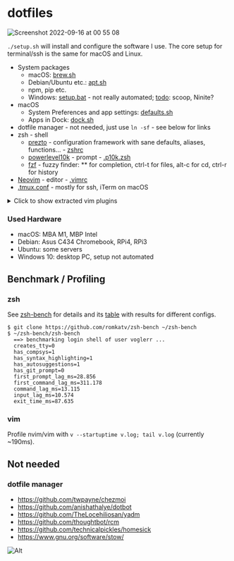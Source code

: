 # dotfiles

![Screenshot 2022-09-16 at 00 55 08](https://user-images.githubusercontent.com/493741/190522650-8db76278-8e36-445d-9ba3-4fc699a14683.png)

`./setup.sh` will install and configure the software I use. The core setup for terminal/ssh is the same for macOS and Linux.

- System packages
  - macOS: [brew.sh](https://github.com/vogler/dotfiles/blob/master/install/macos/brew.sh)
  - Debian/Ubuntu etc.: [apt.sh](https://github.com/vogler/dotfiles/blob/master/install/apt.sh)
  - npm, pip etc.
  - Windows: [setup.bat](https://github.com/vogler/dotfiles/blob/master/setup.bat) - not really automated; [todo](https://www.slant.co/topics/1843/~windows-package-managers): scoop, Ninite?
- macOS
  - System Preferences and app settings: [defaults.sh](https://github.com/vogler/dotfiles/blob/master/install/macos/defaults.sh)
  - Apps in Dock: [dock.sh](https://github.com/vogler/dotfiles/blob/master/install/macos/dock.sh)
- dotfile manager - not needed, just use `ln -sf` - see below for links
- zsh - shell
  - [prezto](https://github.com/sorin-ionescu/prezto) - configuration framework with sane defaults, aliases, functions... - [zshrc](https://github.com/vogler/prezto/blob/master/runcoms/zshrc)
  - [powerlevel10k](https://github.com/romkatv/powerlevel10k) - prompt - [.p10k.zsh](https://github.com/vogler/dotfiles/blob/master/.p10k.zsh)
  - [fzf](https://github.com/junegunn/fzf) - fuzzy finder: ** for completion, ctrl-t for files, alt-c for cd, ctrl-r for history
- [Neovim](https://neovim.io/) - editor - [.vimrc](https://github.com/vogler/dotfiles/blob/master/.vimrc)
- [.tmux.conf](https://github.com/vogler/dotfiles/blob/master/.tmux.conf) - mostly for ssh, iTerm on macOS

<details>
  <summary>Click to show extracted vim plugins</summary>

  - https://github.com/tpope/vim-sensible - Defaults everyone can agree on
  - https://github.com/tpope/vim-fugitive - provides :G (:Git), :GMove, :GBrowse etc.
  - https://github.com/tpope/vim-rhubarb - GitHub extension for fugitive.vim: :GBrowse, omni-complete issues etc. in commit messages
  - https://github.com/tpope/vim-endwise - end certain structures (if, do, etc.) automatically
  - https://github.com/tpope/vim-surround - add/change/delete surrounding parentheses, brackets, quotes, XML tags
  - https://github.com/tpope/vim-repeat - make . also repeat plugin maps instead of just native commands
  - https://github.com/tpope/vim-eunuch - UNIX shell commands :Delete, :Move, :SudoWrite etc.
  - https://github.com/tpope/vim-unimpaired - Pairs of handy bracket mappings
  - https://github.com/tpope/vim-rsi - Readline key bindings in insert mode
  - https://github.com/tpope/vim-obsession - cont. updated session files; :Obsess starts recording, load with -S or :source
  - https://github.com/tpope/vim-vinegar - file browser enhancements (- opens netrw), - goes up one directory but keeps file focused (enter to go back)
  - https://github.com/tpope/vim-speeddating - increment (C-A) / decrement (C-X) for date/time formats
  - https://github.com/tpope/vim-jdaddy - JSON text objects (aj, ij) and pretty printing (gqaj)
  - https://github.com/tpope/vim-dispatch - Asynchronous build and test dispatcher :Make
  - https://github.com/tpope/vim-dadbod - interface for many databases :DB postgresql:///foobar, :DB sqlite:myfile.sqlite3 select count(*) from widgets
  - https://github.com/tomtom/tcomment_vim
  - https://github.com/scrooloose/nerdtree
  - https://github.com/Xuyuanp/nerdtree-git-plugin
  - https://github.com/majutsushi/tagbar - sidebar with outline viewer / ctags of current file
  - https://github.com/kien/ctrlp.vim - Fuzzy file, buffer, mru, tag, etc finder
  - https://github.com/mileszs/ack.vim - ag search results in quickfix window
  - https://github.com/ojroques/vim-oscyank - SSH: also copy to client clipboard
  - https://github.com/google/vim-searchindex - display number of search matches & index of a current match
  - https://github.com/flazz/vim-colorschemes - colorscheme pack including solarized
  - https://github.com/altercation/vim-colors-solarized - :colorscheme solarized (overwrites the above?)
  - https://github.com/mhinz/vim-startify - start screen (if opened without arg) instead of empty buffer with MRU, bookmarks, sessions
  - https://github.com/simnalamburt/vim-mundo - undo tree visualizer, fork of Gundo, :MundoToggle TODO init error: A supported python version was not found.
  - https://github.com/junegunn/vim-peekaboo - shows contents of registers on the right in sidebar on \" and @ in normal mode and C-r in insert mode
  - https://github.com/junegunn/goyo.vim' - distraction-free writing
  - https://github.com/junegunn/limelight.vim' - only do syntax highlighting for current paragraph
  - https://github.com/junegunn/rainbow_parentheses.vim' - same color for same bracket pairs
  - https://github.com/junegunn/gv.vim' - :GV opens git commit browser, :GV! only commits for current file, :GV? fills location list the revisions of current file, can be used in visual mode to work on just lines
  - https://github.com/vim-airline/vim-airline - status line with multiple sections and support for many plugins
  - https://github.com/vim-airline/vim-airline-themes - :AirlineTheme solarized
  - https://github.com/airblade/vim-gitgutter - git diff markers in sign column; jump to next hunk with ]c, stage hunk with ,hs, undo with ,hu
  - https://github.com/chaoren/vim-wordmotion - more useful word motions incl. camel case, upper/lowercase, hex, numbers etc.
  - https://github.com/unblevable/quick-scope - highlight unique character to find in each word
  - https://github.com/Lokaltog/vim-easymotion - highlights targets to jump to, e.g. ,,w forward word, ,,j down line
  - https://github.com/matze/vim-move - A-k/A-j move line/selection up/down; A-h/A-l move char/selection left/right
  - https://github.com/wellle/targets.vim - text objects for pair, quote, separator, argument, tag
  - https://github.com/michaeljsmith/vim-indent-object - text object for LOC at the same indent level: ii (inner indentation level), ai (incl. line above), iI, aI; e.g. vii
  - https://github.com/vim-scripts/DeleteTrailingWhitespace - :DeleteTrailingWhitespace
  - https://github.com/machakann/vim-swap - swap delimited items; g< left, g> right, gs interactive (h, l, j, k, 1-9, g/G group/ungroup, s sort, r reverse)
  - https://github.com/mg979/vim-visual-multi - multiple cursors; add word with C-n, n/N next/prev, [/] select cursor, q skip, Q remove, tab to switch cursor (normal) and extend (visual) mode
  - https://github.com/wakatime/vim-wakatime - automatic time tracking and metrics, wakatime.com
  - https://github.com/junegunn/vim-easy-align - ga EasyAlign, vipga= (visual inner paragraph align around =), gaii2& (align around 2nd & on inner indentation level)
  - https://github.com/chrisbra/csv.vim - CSV editor, :CSVSort, :MoveColumn
  - https://github.com/gabrielelana/vim-markdown - syntax highlighting for GitHub Markdown flavor
  - https://github.com/SidOfc/mkdx - functions for lists, checkboxes, code, shortcuts, headers, links
  - https://github.com/iamcco/markdown-preview.nvim' - :MarkdownPreview opens in browser with synchronized scrolling - at some point did not open anything anymore, using `yarn install` instead of the above fixed it - https://github.com/iamcco/markdown-preview.nvim/issues/188
  - https://github.com/lervag/vimtex - tex
  - https://github.com/kchmck/vim-coffee-script - coffee
  - https://github.com/leafgarland/typescript-vim - syntax files
  - https://github.com/Quramy/tsuquyomi - client for TSServer: Completion, Navigate, etc.
  - https://github.com/idris-hackers/idris-vim - idris
  - https://github.com/FStarLang/VimFStar - fstar
  - https://github.com/lambdatoast/elm.vim - elm
</details>

### Used Hardware

- macOS: MBA M1, MBP Intel
- Debian: Asus C434 Chromebook, RPi4, RPi3
- Ubuntu: some servers
- Windows 10: desktop PC, setup not automated

## Benchmark / Profiling

### zsh

See [zsh-bench](https://github.com/romkatv/zsh-bench) for details and its [table](https://github.com/romkatv/zsh-bench/blob/master/doc/linux-desktop.md) with results for different configs.

```console
$ git clone https://github.com/romkatv/zsh-bench ~/zsh-bench
$ ~/zsh-bench/zsh-bench
  ==> benchmarking login shell of user voglerr ...
  creates_tty=0
  has_compsys=1
  has_syntax_highlighting=1
  has_autosuggestions=1
  has_git_prompt=0
  first_prompt_lag_ms=28.856
  first_command_lag_ms=311.178
  command_lag_ms=13.115
  input_lag_ms=10.574
  exit_time_ms=87.635
```

### vim

Profile nvim/vim with `v --startuptime v.log; tail v.log` (currently ~190ms).

## Not needed
### dotfile manager

- https://github.com/twpayne/chezmoi
- https://github.com/anishathalye/dotbot
- https://github.com/TheLocehiliosan/yadm
- https://github.com/thoughtbot/rcm
- https://github.com/technicalpickles/homesick
- https://www.gnu.org/software/stow/


![Alt](https://repobeats.axiom.co/api/embed/5ac9ab25d5bb4d514e72e756f11daf56f172236e.svg "Repobeats analytics image")
